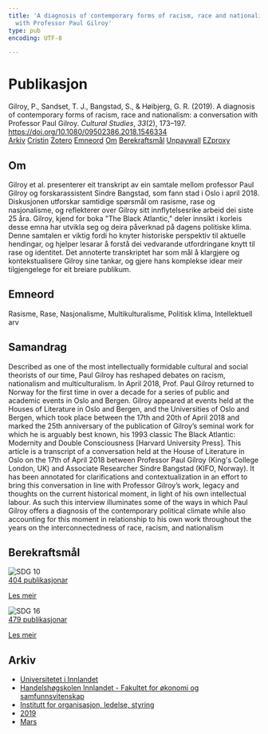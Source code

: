 ```yaml
---
title: 'A diagnosis of contemporary forms of racism, race and nationalism: a conversation
  with Professor Paul Gilroy'
type: pub
encoding: UTF-8

---
```

<h1>Publikasjon</h1>
<article id="csl-bib-container-2TCEK2CL" class="csl-bib-container">
  <div class="csl-bib-body"> <div class="csl-entry">Gilroy, P., Sandset, T. J., Bangstad, S., &#38; Høibjerg, G. R. (2019). A diagnosis of contemporary forms of racism, race and nationalism: a conversation with Professor Paul Gilroy. <i>Cultural Studies</i>, <i>33</i>(2), 173–197. <a href="https://doi.org/10.1080/09502386.2018.1546334">https://doi.org/10.1080/09502386.2018.1546334</a></div> </div>
  <div class="csl-bib-buttons">
    <a href="#taxonomy-article-2TCEK2CL" alt="archive" class="csl-bib-button">Arkiv</a>
    <a href="https://app.cristin.no/results/show.jsf?id=1683235" alt="Cristin" class="csl-bib-button">Cristin</a>
    <a href="http://zotero.org/groups/5881554/items/2TCEK2CL" alt="Zotero" class="csl-bib-button">Zotero</a>
    <a href="#keywords-article-2TCEK2CL" alt="keywords" class="csl-bib-button">Emneord</a>
    <a href="#about-article-2TCEK2CL" alt="about_pub" class="csl-bib-button">Om</a>
    <a href="#sdg-article-2TCEK2CL" alt="sdg" class="csl-bib-button">Berekraftsmål</a>
    <a href="https://www.tandfonline.com/doi/pdf/10.1080/09502386.2018.1546334?needAccess=true" alt="Unpaywall" class="csl-bib-button">Unpaywall</a>
    <a href="https://www.tandfonline.com/doi/pdf/10.1080/09502386.2018.1546334?needAccess=true" alt="EZproxy" class="csl-bib-button">EZproxy</a>
  </div>
  <div id="csl-bib-meta-container-2TCEK2CL"></div>
</article>
<div id="csl-bib-meta-2TCEK2CL" class="csl-bib-meta">
  <article id="about-article-2TCEK2CL" class="about_pub-article">
    <h1>Om</h1>
    Gilroy et al. presenterer eit transkript av ein samtale mellom professor Paul Gilroy og forskarassistent Sindre Bangstad, som fann stad i Oslo i april 2018. Diskusjonen utforskar samtidige spørsmål om rasisme, rase og nasjonalisme, og reflekterer over Gilroy sitt innflytelsesrike arbeid dei siste 25 åra. Gilroy, kjend for boka "The Black Atlantic," deler innsikt i korleis desse emna har utvikla seg og deira påverknad på dagens politiske klima. Denne samtalen er viktig fordi ho knyter historiske perspektiv til aktuelle hendingar, og hjelper lesarar å forstå dei vedvarande utfordringane knytt til rase og identitet. Det annoterte transkriptet har som mål å klargjere og kontekstualisere Gilroy sine tankar, og gjere hans komplekse idear meir tilgjengelege for eit breiare publikum.
  </article>
  <article id="keywords-article-2TCEK2CL" class="keywords-article">
    <h1>Emneord</h1>
    Rasisme, Rase, Nasjonalisme, Multikulturalisme, Politisk klima, Intellektuell arv
  </article>
  <article id="abstract-article-2TCEK2CL" class="abstract-article">
    <h1>Samandrag</h1>
    Described as one of the most intellectually formidable cultural and social theorists of our time, Paul Gilroy has reshaped debates on racism, nationalism and multiculturalism. In April 2018, Prof. Paul Gilroy returned to Norway for the first time in over a decade for a series of public and academic events in Oslo and Bergen. Gilroy appeared at events held at the Houses of Literature in Oslo and Bergen, and the Universities of Oslo and Bergen, which took place between the 17th and 20th of April 2018 and marked the 25th anniversary of the publication of Gilroy’s seminal work for which he is arguably best known, his 1993 classic The Black Atlantic: Modernity and Double Consciousness [Harvard University Press]. This article is a transcript of a conversation held at the House of Literature in Oslo on the 17th of April 2018 between Professor Paul Gilroy (King's College London, UK) and Associate Researcher Sindre Bangstad (KIFO, Norway). It has been annotated for clarifications and contextualization in an effort to bring this conversation in line with Professor Gilroy’s work, legacy and thoughts on the current historical moment, in light of his own intellectual labour. As such this interview illuminates some of the ways in which Paul Gilroy offers a diagnosis of the contemporary political climate while also accounting for this moment in relationship to his own work throughout the years on the interconnectedness of race, racism, and nationalism
  </article>
  <article id="sdg-article-2TCEK2CL" class="sdg-article">
    <h1>Berekraftsmål</h1>
    <div class="sdg-container"><div id="sdg10" class="sdg">
        <img src="{{< params subfolder >}}images/sdg/sdg10_nn.png" class="image" alt="SDG 10">
        <div class="sdg-overlay">
          <a href="/nn/archive/?key=?sdg=10#archive" class="sdg-publication-count"><span>404</span> publikasjonar</a>
          <p><a href="https://fn.no/om-fn/fns-baerekraftsmaal/mindre-ulikhet?lang=nno-NO" class="sdg-read-more">Les meir</a></p>
        </div>
      </div> <div id="sdg16" class="sdg">
        <img src="{{< params subfolder >}}images/sdg/sdg16_nn.png" class="image" alt="SDG 16">
        <div class="sdg-overlay">
          <a href="/nn/archive/?key=?sdg=16#archive" class="sdg-publication-count"><span>479</span> publikasjonar</a>
          <p><a href="https://fn.no/om-fn/fns-baerekraftsmaal/fred-rettferdighet-og-velfungerende-institusjoner?lang=nno-NO" class="sdg-read-more">Les meir</a></p>
        </div>
      </div></div>
  </article>
  <article id="taxonomy-article-2TCEK2CL" class="taxonomy-article">
    <h1>Arkiv</h1>
    <ul>
      <li>
        <a href="/nn/archive/?key=3DCRN523">Universitetet i Innlandet</a>
      </li>
      <li>
        <a href="/nn/archive/?key=DU8Q9LN9">Handelshøgskolen Innlandet - Fakultet for økonomi og samfunnsvitenskap</a>
      </li>
      <li>
        <a href="/nn/archive/?key=4LUWR3ZM">Institutt for organisasjon, ledelse, styring</a>
      </li>
      <li>
        <a href="/nn/archive/?key=7GQPC2L9">2019</a>
      </li>
      <li>
        <a href="/nn/archive/?key=AP5NFPA6">Mars</a>
      </li>
    </ul>
  </article>
</div>

